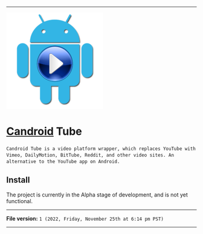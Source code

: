 
***

<img alt="Candroid Tube logo failed to load. Click/tap here to attempt to view it" src="/Candroid-Tube_1000pIcon_V1_HighCompression.png" width="256"/>

# [Candroid](https://github.com/seanpm2001/Candroid/) Tube

`Candroid Tube is a video platform wrapper, which replaces YouTube with Vimeo, DailyMotion, BitTube, Reddit, and other video sites. An alternative to the YouTube app on Android.`

## Install

The project is currently in the Alpha stage of development, and is not yet functional.

***

**File version:** `1 (2022, Friday, November 25th at 6:14 pm PST)`

***
